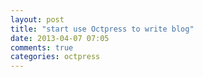 ```yaml
---
layout: post
title: "start use Octpress to write blog"
date: 2013-04-07 07:05
comments: true
categories: octpress 
---
```

